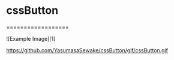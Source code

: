 # cssButton
==================

![Example Image][1]

https://github.com/YasumasaSewake/cssButton/gif/cssButton.gif